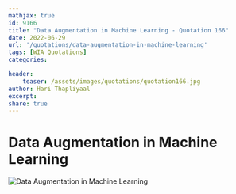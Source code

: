 ```yaml
---
mathjax: true
id: 9166
title: "Data Augmentation in Machine Learning - Quotation 166"
date: 2022-06-29
url: '/quotations/data-augmentation-in-machine-learning'
tags: [WIA Quotations] 
categories: 

header:
    teaser: /assets/images/quotations/quotation166.jpg
author: Hari Thapliyaal 
excerpt:
share: true 
---
```


# Data Augmentation in Machine Learning

![Data Augmentation in Machine Learning](/assets/images/quotations/quotation166.jpg)

